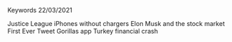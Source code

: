 Keywords 22/03/2021

Justice League
iPhones without chargers
Elon Musk and the stock market
First Ever Tweet
Gorillas app
Turkey financial crash
